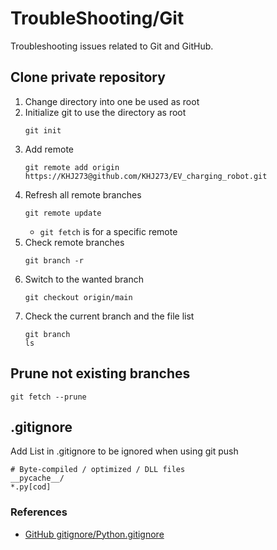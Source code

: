 # TroubleShooting/Git
Troubleshooting issues related to Git and GitHub.

## Clone private repository
1. Change directory into one be used as root
2. Initialize git to use the directory as root
    ```
    git init
    ```
3. Add remote
    ```
    git remote add origin https://KHJ273@github.com/KHJ273/EV_charging_robot.git
    ```
4. Refresh all remote branches
    ```
    git remote update
    ```
    * `git fetch` is for a specific remote
5. Check remote branches
    ```
    git branch -r
    ```
6. Switch to the wanted branch
    ```
    git checkout origin/main
    ```
7. Check the current branch and the file list
    ```
    git branch
    ls
    ```

## Prune not existing branches
```
git fetch --prune
```

## .gitignore
Add List in .gitignore to be ignored when using git push
```
# Byte-compiled / optimized / DLL files
__pycache__/
*.py[cod]
```
### References
* [GitHub gitignore/Python.gitignore](https://github.com/github/gitignore/blob/main/Python.gitignore)
